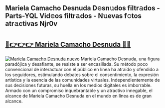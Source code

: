## Mariela Camacho Desnuda D𝚎sn𝚞dos filtr𝚊dos - Parts-YQL Vid𝚎os filtr𝚊dos - N𝚞evas f𝚘tos atr𝚊ctivas Njr0v

# <h2><a href="http://mb95u0e.tromn.icu/?c=Mariela+Camacho+Desnuda">🔗👉👉👉 Mariela Camacho Desnuda 🔗🔗</a></h2>

[![Mariela Camacho Desnuda nuevo](https://i.imgur.com/pEAQMta.gif)](http://mb95u0e.tromn.icu/?c=Mariela+Camacho+Desnuda)
Mariela Camacho Desnuda, una figura paradójica y desafiante, se resiste a ser encasillada. Su método poco convencional de interactuar con el público en línea ha atraído y ofendido a los seguidores, estimulando debates sobre el consentimiento, la expresión artística y la esencia de las comunidades virtuales. Independientemente de sus decisiones futuras, su huella en los medios digitales es imborrable. Armado con un compromiso inquebrantable y un atractivo innegable, el alcance de Mariela Camacho Desnuda en el mundo en línea es de gran alcance.
